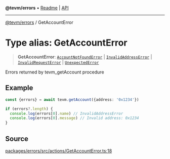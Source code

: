 **@tevm/errors** • [Readme](../README.md) \| [API](../globals.md)

***

[@tevm/errors](../README.md) / GetAccountError

# Type alias: GetAccountError

> **GetAccountError**: [`AccountNotFoundError`](AccountNotFoundError.md) \| [`InvalidAddressError`](InvalidAddressError.md) \| [`InvalidRequestError`](InvalidRequestError.md) \| [`UnexpectedError`](UnexpectedError.md)

Errors returned by tevm_getAccount procedure

## Example

```ts
const {errors} = await tevm.getAccount({address: '0x1234'})

if (errors?.length) {
  console.log(errors[0].name) // InvalidAddressError
  console.log(errors[0].message) // Invalid address: 0x1234
}
```

## Source

[packages/errors/src/actions/GetAccountError.ts:18](https://github.com/evmts/tevm-monorepo/blob/main/packages/errors/src/actions/GetAccountError.ts#L18)
